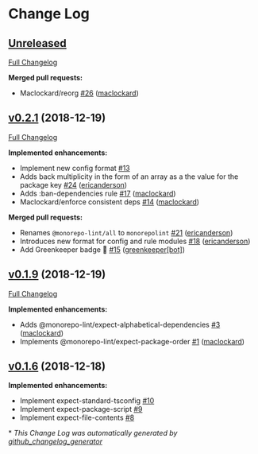 # Change Log

## [Unreleased](https://github.com/monorepolint/monorepolint/tree/HEAD)

[Full Changelog](https://github.com/monorepolint/monorepolint/compare/v0.2.1...HEAD)

**Merged pull requests:**

- Maclockard/reorg [\#26](https://github.com/monorepolint/monorepolint/pull/26) ([maclockard](https://github.com/maclockard))

## [v0.2.1](https://github.com/monorepolint/monorepolint/tree/v0.2.1) (2018-12-19)
[Full Changelog](https://github.com/monorepolint/monorepolint/compare/v0.1.9...v0.2.1)

**Implemented enhancements:**

- Implement new config format [\#13](https://github.com/monorepolint/monorepolint/issues/13)
- Adds back multiplicity in the form of an array as a the value for the package key [\#24](https://github.com/monorepolint/monorepolint/pull/24) ([ericanderson](https://github.com/ericanderson))
- Adds :ban-dependencies rule [\#17](https://github.com/monorepolint/monorepolint/pull/17) ([maclockard](https://github.com/maclockard))
- Maclockard/enforce consistent deps [\#14](https://github.com/monorepolint/monorepolint/pull/14) ([maclockard](https://github.com/maclockard))

**Merged pull requests:**

- Renames `@monorepo-lint/all` to `monorepolint` [\#21](https://github.com/monorepolint/monorepolint/pull/21) ([ericanderson](https://github.com/ericanderson))
- Introduces new format for config and rule modules [\#18](https://github.com/monorepolint/monorepolint/pull/18) ([ericanderson](https://github.com/ericanderson))
- Add Greenkeeper badge 🌴 [\#15](https://github.com/monorepolint/monorepolint/pull/15) ([greenkeeper[bot]](https://github.com/apps/greenkeeper))

## [v0.1.9](https://github.com/monorepolint/monorepolint/tree/v0.1.9) (2018-12-19)
[Full Changelog](https://github.com/monorepolint/monorepolint/compare/v0.1.6...v0.1.9)

**Implemented enhancements:**

- Adds @monorepo-lint/expect-alphabetical-dependencies [\#3](https://github.com/monorepolint/monorepolint/pull/3) ([maclockard](https://github.com/maclockard))
- Implements @monorepo-lint/expect-package-order [\#1](https://github.com/monorepolint/monorepolint/pull/1) ([maclockard](https://github.com/maclockard))

## [v0.1.6](https://github.com/monorepolint/monorepolint/tree/v0.1.6) (2018-12-18)
**Implemented enhancements:**

- Implement expect-standard-tsconfig [\#10](https://github.com/monorepolint/monorepolint/issues/10)
- Implement expect-package-script [\#9](https://github.com/monorepolint/monorepolint/issues/9)
- Implement expect-file-contents [\#8](https://github.com/monorepolint/monorepolint/issues/8)



\* *This Change Log was automatically generated by [github_changelog_generator](https://github.com/skywinder/Github-Changelog-Generator)*